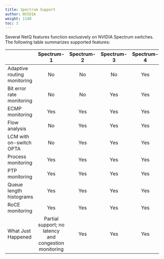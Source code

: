 ```yaml
---
title: Spectrum Support
author: NVIDIA
weight: 1140
toc: 3
---
```


Several NetQ features function exclusively on NVIDIA Spectrum switches. The following table summarizes supported features:

| | Spectrum-1 | Spectrum-2 | Spectrum-3 | Spectrum-4  | 
| ------------- | :---: | :---: | :---: | :---: |
|Adaptive routing monitoring | No | No | No | Yes |
|Bit error rate monitoring | No | No | Yes | Yes |
|ECMP monitoring| Yes | Yes | Yes | Yes |
|Flow analysis| No | Yes | Yes | Yes |
|LCM with on-switch OPTA | No | Yes | Yes | Yes |
|Process monitoring| Yes | Yes | Yes | Yes |
|PTP monitoring| Yes | Yes | Yes | Yes |
|Queue length histograms| Yes | Yes | Yes | Yes |
|RoCE monitoring| Yes | Yes | Yes | Yes |
|What Just Happened | Partial support; no latency and congestion monitoring | Yes | Yes | Yes | Yes |